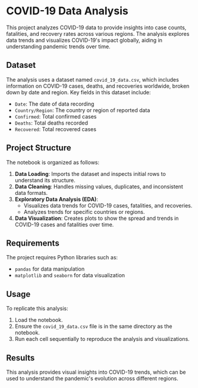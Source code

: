 

# COVID-19 Data Analysis

This project analyzes COVID-19 data to provide insights into case counts, fatalities, and recovery rates across various regions. The analysis explores data trends and visualizes COVID-19's impact globally, aiding in understanding pandemic trends over time.

## Dataset

The analysis uses a dataset named `covid_19_data.csv`, which includes information on COVID-19 cases, deaths, and recoveries worldwide, broken down by date and region. Key fields in this dataset include:
- `Date`: The date of data recording
- `Country/Region`: The country or region of reported data
- `Confirmed`: Total confirmed cases
- `Deaths`: Total deaths recorded
- `Recovered`: Total recovered cases

## Project Structure

The notebook is organized as follows:
1. **Data Loading**: Imports the dataset and inspects initial rows to understand its structure.
2. **Data Cleaning**: Handles missing values, duplicates, and inconsistent data formats.
3. **Exploratory Data Analysis (EDA)**:
    - Visualizes data trends for COVID-19 cases, fatalities, and recoveries.
    - Analyzes trends for specific countries or regions.
4. **Data Visualization**: Creates plots to show the spread and trends in COVID-19 cases and fatalities over time.

## Requirements

The project requires Python libraries such as:
- `pandas` for data manipulation
- `matplotlib` and `seaborn` for data visualization

## Usage

To replicate this analysis:
1. Load the notebook.
2. Ensure the `covid_19_data.csv` file is in the same directory as the notebook.
3. Run each cell sequentially to reproduce the analysis and visualizations.

## Results

This analysis provides visual insights into COVID-19 trends, which can be used to understand the pandemic's evolution across different regions.
